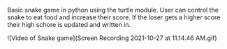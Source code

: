 Basic snake game in python using the turtle module.
User can control the snake to eat food and increase their score.
If the loser gets a higher score their high schore is updated and 
written in. 

![Video of Snake game](Screen Recording 2021-10-27 at 11.14.46 AM.gif)
